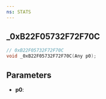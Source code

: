```yaml
---
ns: STATS
---
```

## _0xB22F05732F72F70C

```c
// 0xB22F05732F72F70C
void _0xB22F05732F72F70C(Any p0);
```

## Parameters
* **p0**:
